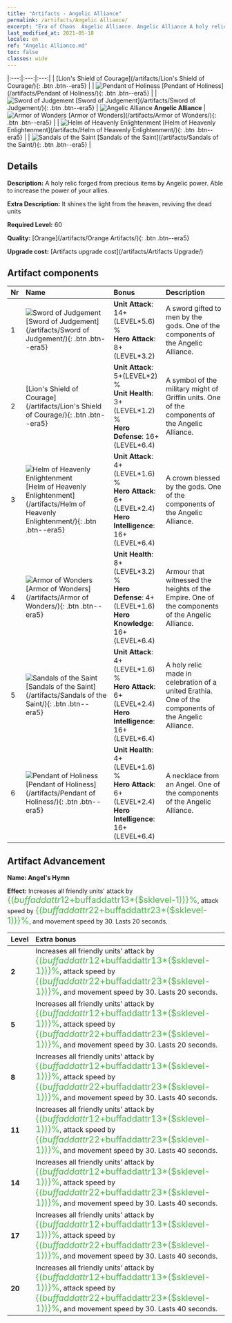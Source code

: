 ```yaml
---
title: "Artifacts - Angelic Alliance"
permalink: /artifacts/Angelic Alliance/
excerpt: "Era of Chaos  Angelic Alliance. Angelic Alliance A holy relic forged from precious items by Angelic power. Able to increase the power of your allies."
last_modified_at: 2021-05-18
locale: en
ref: "Angelic Alliance.md"
toc: false
classes: wide
---
```


  |:---:|:---:|:---:| 
  |  [Lion's Shield of Courage](/artifacts/Lion's Shield of Courage/){: .btn .btn--era5} |   | ![Pendant of Holiness](/images/t/artifact_40416.png) [Pendant of Holiness](/artifacts/Pendant of Holiness/){: .btn .btn--era5} | 
  | ![Sword of Judgement](/images/t/artifact_40411.png) [Sword of Judgement](/artifacts/Sword of Judgement/){: .btn .btn--era5} | ![Angelic Alliance](/images/t/icon_artifact_41.png) **Angelic Alliance** | ![Armor of Wonders](/images/t/artifact_40414.png) [Armor of Wonders](/artifacts/Armor of Wonders/){: .btn .btn--era5} | 
  | ![Helm of Heavenly Enlightenment](/images/t/artifact_40413.png) [Helm of Heavenly Enlightenment](/artifacts/Helm of Heavenly Enlightenment/){: .btn .btn--era5} |   | ![Sandals of the Saint](/images/t/artifact_40415.png) [Sandals of the Saint](/artifacts/Sandals of the Saint/){: .btn .btn--era5} | 


## Details

 **Description:** A holy relic forged from precious items by Angelic power. Able to increase the power of your allies.

 **Extra Description:** It shines the light from the heaven, reviving the dead units

 **Required Level:** 60

 **Quality:** [Orange](/artifacts/Orange Artifacts/){: .btn .btn--era5}

 **Upgrade cost:** [Artifacts upgrade cost](/artifacts/Artifacts Upgrade/)



## Artifact components

  | Nr |    Name    |   Bonus | Description | 
  |:---|:-----------|:--------|:------------| 
  | 1 | ![Sword of Judgement](/images/t/artifact_40411.png) [Sword of Judgement](/artifacts/Sword of Judgement/){: .btn .btn--era5} | **Unit Attack**: 14+(LEVEL\*5.6) %<br/>**Hero Attack**: 8+(LEVEL\*3.2) | A sword gifted to men by the gods. One of the components of the Angelic Alliance. | 
  | 2 | [Lion's Shield of Courage](/artifacts/Lion's Shield of Courage/){: .btn .btn--era5} | **Unit Attack**: 5+(LEVEL\*2) %<br/>**Unit Health**: 3+(LEVEL\*1.2) %<br/>**Hero Defense**: 16+(LEVEL\*6.4) | A symbol of the military might of Griffin units. One of the components of the Angelic Alliance. | 
  | 3 | ![Helm of Heavenly Enlightenment](/images/t/artifact_40413.png) [Helm of Heavenly Enlightenment](/artifacts/Helm of Heavenly Enlightenment/){: .btn .btn--era5} | **Unit Attack**: 4+(LEVEL\*1.6) %<br/>**Hero Attack**: 6+(LEVEL\*2.4)<br/>**Hero Intelligence**: 16+(LEVEL\*6.4) | A crown blessed by the gods. One of the components of the Angelic Alliance. | 
  | 4 | ![Armor of Wonders](/images/t/artifact_40414.png) [Armor of Wonders](/artifacts/Armor of Wonders/){: .btn .btn--era5} | **Unit Health**: 8+(LEVEL\*3.2) %<br/>**Hero Defense**: 4+(LEVEL\*1.6)<br/>**Hero Knowledge**: 16+(LEVEL\*6.4) | Armour that witnessed the heights of the Empire. One of the components of the Angelic Alliance. | 
  | 5 | ![Sandals of the Saint](/images/t/artifact_40415.png) [Sandals of the Saint](/artifacts/Sandals of the Saint/){: .btn .btn--era5} | **Unit Attack**: 4+(LEVEL\*1.6) %<br/>**Hero Attack**: 6+(LEVEL\*2.4)<br/>**Hero Intelligence**: 16+(LEVEL\*6.4) | A holy relic made in celebration of a united Erathia. One of the components of the Angelic Alliance. | 
  | 6 | ![Pendant of Holiness](/images/t/artifact_40416.png) [Pendant of Holiness](/artifacts/Pendant of Holiness/){: .btn .btn--era5} | **Unit Health**: 4+(LEVEL\*1.6) %<br/>**Hero Attack**: 6+(LEVEL\*2.4)<br/>**Hero Intelligence**: 16+(LEVEL\*6.4) | A necklace from an Angel. One of the components of the Angelic Alliance. | 


## Artifact Advancement

 **Name: Angel's Hymn**

 **Effect:** Increases all friendly units' attack by <span style="color: #48b946;font-size:20px">{($buffaddattr12+$buffaddattr13*($sklevel-1))}%</span>, attack speed by <span style="color: #48b946;font-size:20px">{($buffaddattr22+$buffaddattr23*($sklevel-1))}%</span>, and movement speed by 30. Lasts 20 seconds.

  |  Level  |    Extra bonus  | 
  |:--------|:----------------| 
  | **2** | Increases all friendly units' attack by <span style="color: #48b946;font-size:20px">{($buffaddattr12+$buffaddattr13*($sklevel-1))}%</span>, attack speed by <span style="color: #48b946;font-size:20px">{($buffaddattr22+$buffaddattr23*($sklevel-1))}%</span>, and movement speed by 30. Lasts 20 seconds. | 
  | **5** | Increases all friendly units' attack by <span style="color: #48b946;font-size:20px">{($buffaddattr12+$buffaddattr13*($sklevel-1))}%</span>, attack speed by <span style="color: #48b946;font-size:20px">{($buffaddattr22+$buffaddattr23*($sklevel-1))}%</span>, and movement speed by 30. Lasts 20 seconds. | 
  | **8** | Increases all friendly units' attack by <span style="color: #48b946;font-size:20px">{($buffaddattr12+$buffaddattr13*($sklevel-1))}%</span>, attack speed by <span style="color: #48b946;font-size:20px">{($buffaddattr22+$buffaddattr23*($sklevel-1))}%</span>, and movement speed by 30. Lasts 40 seconds. | 
  | **11** | Increases all friendly units' attack by <span style="color: #48b946;font-size:20px">{($buffaddattr12+$buffaddattr13*($sklevel-1))}%</span>, attack speed by <span style="color: #48b946;font-size:20px">{($buffaddattr22+$buffaddattr23*($sklevel-1))}%</span>, and movement speed by 30. Lasts 40 seconds. | 
  | **14** | Increases all friendly units' attack by <span style="color: #48b946;font-size:20px">{($buffaddattr12+$buffaddattr13*($sklevel-1))}%</span>, attack speed by <span style="color: #48b946;font-size:20px">{($buffaddattr22+$buffaddattr23*($sklevel-1))}%</span>, and movement speed by 30. Lasts 40 seconds. | 
  | **17** | Increases all friendly units' attack by <span style="color: #48b946;font-size:20px">{($buffaddattr12+$buffaddattr13*($sklevel-1))}%</span>, attack speed by <span style="color: #48b946;font-size:20px">{($buffaddattr22+$buffaddattr23*($sklevel-1))}%</span>, and movement speed by 30. Lasts 40 seconds. | 
  | **20** | Increases all friendly units' attack by <span style="color: #48b946;font-size:20px">{($buffaddattr12+$buffaddattr13*($sklevel-1))}%</span>, attack speed by <span style="color: #48b946;font-size:20px">{($buffaddattr22+$buffaddattr23*($sklevel-1))}%</span>, and movement speed by 30. Lasts 40 seconds. | 
